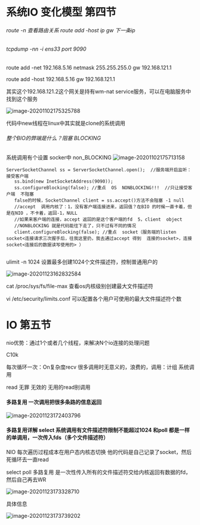 # 系统IO 变化模型 第四节

###### route -n 查看路由关系  route add -host ip gw 下一条ip

###### tcpdump -nn -i ens33 port 9090

route add -net 192.168.5.16 netmask 255.255.255.0 gw 192.168.121.1

route add -host 192.168.5.16 gw 192.168.121.1

其实这个192.168.121.2这个网关是持有wm-nat service服务，可以在电脑服务中找到这个服务

![image-20201102175325788](D:\马士兵架构\myProject\系统IO\images\image-20201102175325788.png)

代码中new线程在linux中其实就是clone的系统调用

###### 整个BIO的弊端是什么？阻塞 BLOCKING 

系统调用有个设置 socker中 non_BLOCKING  ![image-20201102175713158](D:\马士兵架构\myProject\系统IO\images\image-20201102175713158.png)

```
ServerSocketChannel ss = ServerSocketChannel.open();  //服务端开启监听：接受客户端
   ss.bind(new InetSocketAddress(9090));
   ss.configureBlocking(false); //重点  OS  NONBLOCKING!!!  //只让接受客户端  不阻塞
   false的时候，SocketChannel client = ss.accept()方法不会阻塞 -1 null
   //accept  调用内核了：1，没有客户端连接进来，返回值？在BIO 的时候一直卡着，但是在NIO ，不卡着，返回-1，NULL
   //如果来客户端的连接，accept 返回的是这个客户端的fd  5，client  object
   //NONBLOCKING 就是代码能往下走了，只不过有不同的情况
   client.configureBlocking(false); //重点  socket（服务端的listen socket<连接请求三次握手后，往我这里扔，我去通过accept 得到  连接的socket>，连接socket<连接后的数据读写使用的> ）
   
```

ulimit -n 1024 设置最多创建1024个文件描述符，控制普通用户的

![image-20201123162832584](D:\马士兵架构\myProject\系统IO\images\image-20201123162832584.png)



cat /proc/sys/fs/file-max  查看os内核级别创建最大文件描述符

vi /etc/security/limits.conf  可以配置各个用户可使用的最大文件描述符个数

# IO 第五节

nio优势：通过1个或者几个线程，来解决N个io连接的处理问题

C10k

每次循环一次：On复杂度recv 很多调用时无意义的，浪费的，调用：计组 系统调用

read 无罪 无效的 无用的read别调用

#### 多路复用 一次调用把很多条路的信息返回

![image-20201123172403796](D:\马士兵架构\myProject\系统IO\images\image-20201123172403796.png)

#### 多路复用详解 select 系统调用有文件描述符限制不能超过1024 和poll 都是一样的单调用，一次传入fds（多个文件描述符）

NIO 每次遍历过程成本在用户态内核态切换 他的代码是自己记录了socket，然后死循环去一直read

select poll 多路复用 是一次性传入所有的文件描述符交给内核返回有数据的fd，然后自己再去WR

![image-20201123173328710](D:\马士兵架构\myProject\系统IO\images\image-20201123173328710.png)

具体信息

![image-20201123173739202](D:\马士兵架构\myProject\系统IO\images\image-20201123173739202.png)



























































